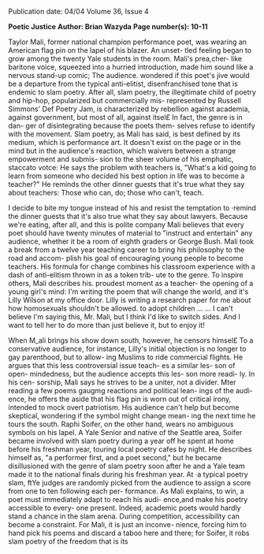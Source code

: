 Publication date: 04/04
Volume 36, Issue 4

**Poetic Justice**
**Author: Brian Wazyda**
**Page number(s): 10-11**

Taylor Mali, former national champion 
performance poet, was wearing an American 
flag pin on the lapel of his blazer. An unset-
tled feeling began to grow among the twenty 
Yale students in the room. Mali's prea,cher-
like baritone voice, squeezed into a hurried 
introduction, made him sound like a nervous 
stand-up comic; The audience. wondered if 
this poet's jive would be a departure from the 
typical anti-elitist, disenfranchised tone that 
is endemic to slam poetry. After all, slam 
poetry, the illegitimate child of poetry and 
hip-hop, popularized but commercially mis-
represented by Russell Simmons' Def Poetry 
Jam, is characterized by rebellion 
against 
academia, against government, but most of 
all, against itsel£ In fact, the genre is in dan-
ger of disintegrating because the poets them-
selves refuse to identify with the movement. 
Slam poetry, as Mali has said, is best defined 
by its medium, which is performance art. It 
doesn't exist on the page or in the mind but 
in the audience's reaction, which waivers 
between a strange empowerment and submis-
sion to the sheer volume of his emphatic, 
staccato votce: 
He says the problem with teachers is, 
"What's a kid going to learn 
from someone who decided his best 
option in life was to become a teacher?" 
He reminds the other dinner guests that 
it's true what they say about 
teachers: 
Those who can, do; those who can't, 
teach. 

I decide to bite my tongue instead of his 
and resist the temptation to ·remind the 
dinner guests 
that it's also true what they say about 
lawyers. 
Because we're eating, after all, and this is 
polite company 
Mali believes that every poet should have 
twenty minutes of material to "instruct and 
entertain" any audience, whether it be a room 
of eighth graders or George Bush. Mali took 
a break from a twelve year teaching career to 
bring his philosophy to the road and accom-
plish his goal of encouraging young people to 
become teachers. His formula for change 
combines his classroom experience with a 
dash of anti-elitism thrown in as a token trib-
ute to the genre. To inspire others, Mali 
describes his. proudest moment as a teacher-
the opening of a young girl's mind: 
I'm writing the poem that will change 
the world, 
and it's Lilly Wilson at my office door. 
Lilly is writing a research paper for me 
about how homosexuals shouldn't be 
allowed. 
to adopt children ... 
... I can't believe I'm saying this, Mr. 
Mali, 
but I think I'd like to switch sides. 
And I want to tell her to do more than 
just believe it, 
but to enjoy it! 


When M_ali brings his show down south, 
however, he censors himsel£ To a conservative 
audience, for instance, Lilly's initial objection 
is no longer to gay parenthood, but to allow-
ing Muslims to ride commercial flights. He 
argues that this less controversial issue teach-
es a similar les-
son of open-
mindedness, but 
the 
audience 
accepts this les-
son more readi-
ly. 
In his cen-
sorship, 
Mali 
says he strives to 
be a uniter, not a 
divider. 
Mter 
reading a few 
poems 
gaugmg 
reactions 
and 
political 
lean-
ings of the audi-
ence, he offers 
the aside that his 
flag pin is worn 
out of critical 
irony, intended 
to mock overt 
patriotism. His 
audience can't help but become skeptical, 
wondering if the symbol might change mean-
ing the next time he tours the south. 
Raphi Soifer, on the other hand, wears 
no ambiguous symbols on his lapel. A Yale 
Senior and native of the Seattle area, Soifer 
became involved with slam poetry during a 
year off he spent at home before his freshman 
year, touring local poetry cafes by night. He 
describes himself as, "a performer first, and a 
poet second," but he became disillusioned 
with the genre of slam poetry soon after he 
and a Yale team made it to the national finals 
during his freshman year. 
At ·a typical poetry slam, ftYe judges are 
randomly picked from the audience to assign 
a score from one to ten following each per-
formance. As Mali explains, to win, a poet 
must immediately adapt to reach his audi-
ence,and make his poetry accessible to every-
one present. Indeed, academic poets would 
hardly stand a chance in the slam arena. 
During competition, accessibility can become 
a constraint. For Mali, it is just an inconve-
nience, forcing him to hand pick his poems 
and discard a taboo here and there; for Soifer, 
it robs slam poetry of the freedom that is its